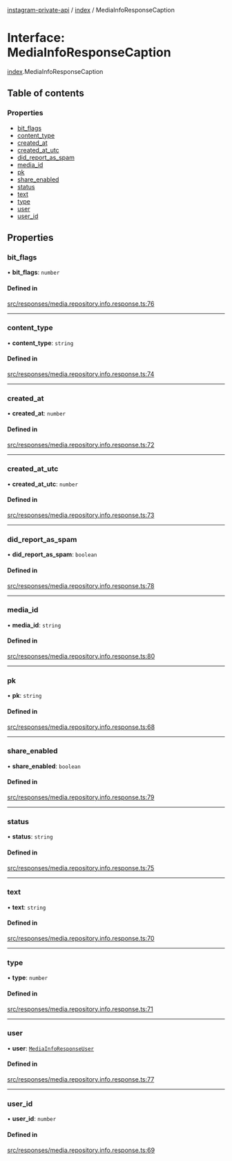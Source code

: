 [instagram-private-api](../../README.md) / [index](../../modules/index.md) / MediaInfoResponseCaption

# Interface: MediaInfoResponseCaption

[index](../../modules/index.md).MediaInfoResponseCaption

## Table of contents

### Properties

- [bit\_flags](MediaInfoResponseCaption.md#bit_flags)
- [content\_type](MediaInfoResponseCaption.md#content_type)
- [created\_at](MediaInfoResponseCaption.md#created_at)
- [created\_at\_utc](MediaInfoResponseCaption.md#created_at_utc)
- [did\_report\_as\_spam](MediaInfoResponseCaption.md#did_report_as_spam)
- [media\_id](MediaInfoResponseCaption.md#media_id)
- [pk](MediaInfoResponseCaption.md#pk)
- [share\_enabled](MediaInfoResponseCaption.md#share_enabled)
- [status](MediaInfoResponseCaption.md#status)
- [text](MediaInfoResponseCaption.md#text)
- [type](MediaInfoResponseCaption.md#type)
- [user](MediaInfoResponseCaption.md#user)
- [user\_id](MediaInfoResponseCaption.md#user_id)

## Properties

### bit\_flags

• **bit\_flags**: `number`

#### Defined in

[src/responses/media.repository.info.response.ts:76](https://github.com/Nerixyz/instagram-private-api/blob/0e0721c/src/responses/media.repository.info.response.ts#L76)

___

### content\_type

• **content\_type**: `string`

#### Defined in

[src/responses/media.repository.info.response.ts:74](https://github.com/Nerixyz/instagram-private-api/blob/0e0721c/src/responses/media.repository.info.response.ts#L74)

___

### created\_at

• **created\_at**: `number`

#### Defined in

[src/responses/media.repository.info.response.ts:72](https://github.com/Nerixyz/instagram-private-api/blob/0e0721c/src/responses/media.repository.info.response.ts#L72)

___

### created\_at\_utc

• **created\_at\_utc**: `number`

#### Defined in

[src/responses/media.repository.info.response.ts:73](https://github.com/Nerixyz/instagram-private-api/blob/0e0721c/src/responses/media.repository.info.response.ts#L73)

___

### did\_report\_as\_spam

• **did\_report\_as\_spam**: `boolean`

#### Defined in

[src/responses/media.repository.info.response.ts:78](https://github.com/Nerixyz/instagram-private-api/blob/0e0721c/src/responses/media.repository.info.response.ts#L78)

___

### media\_id

• **media\_id**: `string`

#### Defined in

[src/responses/media.repository.info.response.ts:80](https://github.com/Nerixyz/instagram-private-api/blob/0e0721c/src/responses/media.repository.info.response.ts#L80)

___

### pk

• **pk**: `string`

#### Defined in

[src/responses/media.repository.info.response.ts:68](https://github.com/Nerixyz/instagram-private-api/blob/0e0721c/src/responses/media.repository.info.response.ts#L68)

___

### share\_enabled

• **share\_enabled**: `boolean`

#### Defined in

[src/responses/media.repository.info.response.ts:79](https://github.com/Nerixyz/instagram-private-api/blob/0e0721c/src/responses/media.repository.info.response.ts#L79)

___

### status

• **status**: `string`

#### Defined in

[src/responses/media.repository.info.response.ts:75](https://github.com/Nerixyz/instagram-private-api/blob/0e0721c/src/responses/media.repository.info.response.ts#L75)

___

### text

• **text**: `string`

#### Defined in

[src/responses/media.repository.info.response.ts:70](https://github.com/Nerixyz/instagram-private-api/blob/0e0721c/src/responses/media.repository.info.response.ts#L70)

___

### type

• **type**: `number`

#### Defined in

[src/responses/media.repository.info.response.ts:71](https://github.com/Nerixyz/instagram-private-api/blob/0e0721c/src/responses/media.repository.info.response.ts#L71)

___

### user

• **user**: [`MediaInfoResponseUser`](MediaInfoResponseUser.md)

#### Defined in

[src/responses/media.repository.info.response.ts:77](https://github.com/Nerixyz/instagram-private-api/blob/0e0721c/src/responses/media.repository.info.response.ts#L77)

___

### user\_id

• **user\_id**: `number`

#### Defined in

[src/responses/media.repository.info.response.ts:69](https://github.com/Nerixyz/instagram-private-api/blob/0e0721c/src/responses/media.repository.info.response.ts#L69)
